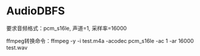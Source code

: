 # AudioDBFS
要求音频格式：pcm_s16le, 声道=1, 采样率=16000

ffmpeg转换命令：ffmpeg -y -i test.m4a -acodec pcm_s16le -ac 1 -ar 16000 test.wav

